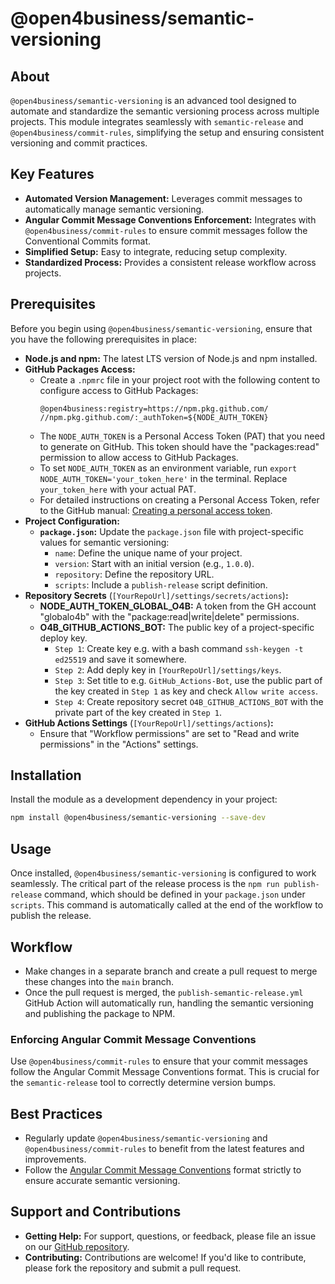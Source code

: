# @open4business/semantic-versioning

## About
`@open4business/semantic-versioning` is an advanced tool designed to automate and standardize the semantic versioning process across multiple projects. This module integrates seamlessly with `semantic-release` and `@open4business/commit-rules`, simplifying the setup and ensuring consistent versioning and commit practices.

## Key Features
- **Automated Version Management:** Leverages commit messages to automatically manage semantic versioning.
- **Angular Commit Message Conventions Enforcement:** Integrates with `@open4business/commit-rules` to ensure commit messages follow the Conventional Commits format.
- **Simplified Setup:** Easy to integrate, reducing setup complexity.
- **Standardized Process:** Provides a consistent release workflow across projects.

## Prerequisites
Before you begin using `@open4business/semantic-versioning`, ensure that you have the following prerequisites in place:

- **Node.js and npm:** The latest LTS version of Node.js and npm installed.
- **GitHub Packages Access:**
  - Create a `.npmrc` file in your project root with the following content to configure access to GitHub Packages:
    ```
    @open4business:registry=https://npm.pkg.github.com/
    //npm.pkg.github.com/:_authToken=${NODE_AUTH_TOKEN}
    ```
  - The `NODE_AUTH_TOKEN` is a Personal Access Token (PAT) that you need to generate on GitHub. This token should have the "packages:read" permission to allow access to GitHub Packages.
  - To set `NODE_AUTH_TOKEN` as an environment variable, run `export NODE_AUTH_TOKEN='your_token_here'` in the terminal. Replace `your_token_here` with your actual PAT.
  - For detailed instructions on creating a Personal Access Token, refer to the GitHub manual: [Creating a personal access token](https://docs.github.com/en/enterprise-server@3.6/authentication/keeping-your-account-and-data-secure/managing-your-personal-access-tokens#creating-a-personal-access-token).
- **Project Configuration:**
  - **`package.json`:** Update the `package.json` file with project-specific values for semantic versioning:
    - `name`: Define the unique name of your project.
    - `version`: Start with an initial version (e.g., `1.0.0`).
    - `repository`: Define the repository URL.
    - `scripts`: Include a `publish-release` script definition.
- **Repository Secrets** (`[YourRepoUrl]/settings/secrets/actions`)**:**
  - **NODE_AUTH_TOKEN_GLOBAL_O4B:** A token from the GH account "globalo4b" with the "package:read|write|delete" permissions.
  - **O4B_GITHUB_ACTIONS_BOT:** The public key of a project-specific deploy key.
    - `Step 1`: Create key e.g. with a bash command `ssh-keygen -t ed25519` and save it somewhere.
    - `Step 2`: Add deply key in `[YourRepoUrl]/settings/keys`.
    - `Step 3`: Set title to e.g. `GitHub_Actions-Bot`, use the public part of the key created in `Step 1` as key and check `Allow write access`.
    - `Step 4`: Create repository secret `O4B_GITHUB_ACTIONS_BOT` with the private part of the key created in `Step 1`.
- **GitHub Actions Settings** (`[YourRepoUrl]/settings/actions`)**:**
  - Ensure that "Workflow permissions" are set to "Read and write permissions" in the "Actions" settings.

## Installation
Install the module as a development dependency in your project:
```bash
npm install @open4business/semantic-versioning --save-dev
```

## Usage
Once installed, `@open4business/semantic-versioning` is configured to work seamlessly. The critical part of the release process is the `npm run publish-release` command, which should be defined in your `package.json` under `scripts`. This command is automatically called at the end of the workflow to publish the release.

## Workflow
- Make changes in a separate branch and create a pull request to merge these changes into the `main` branch.
- Once the pull request is merged, the `publish-semantic-release.yml` GitHub Action will automatically run, handling the semantic versioning and publishing the package to NPM.

### Enforcing Angular Commit Message Conventions
Use `@open4business/commit-rules` to ensure that your commit messages follow the Angular Commit Message Conventions format. This is crucial for the `semantic-release` tool to correctly determine version bumps.

## Best Practices
- Regularly update `@open4business/semantic-versioning` and `@open4business/commit-rules` to benefit from the latest features and improvements.
- Follow the [Angular Commit Message Conventions](https://github.com/angular/angular/blob/master/CONTRIBUTING.md#-commit-message-format) format strictly to ensure accurate semantic versioning.

## Support and Contributions
- **Getting Help:** For support, questions, or feedback, please file an issue on our [GitHub repository](https://github.com/open4business/semantic-versioning).
- **Contributing:** Contributions are welcome! If you'd like to contribute, please fork the repository and submit a pull request.